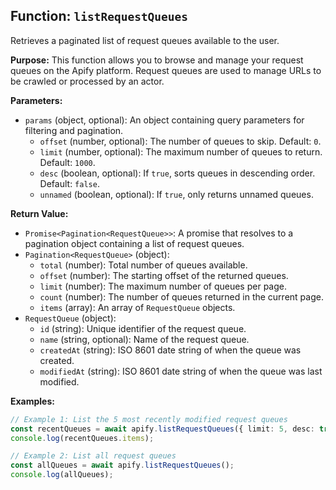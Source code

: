 ## Function: `listRequestQueues`

Retrieves a paginated list of request queues available to the user.

**Purpose:**
This function allows you to browse and manage your request queues on the Apify platform. Request queues are used to manage URLs to be crawled or processed by an actor.

**Parameters:**
- `params` (object, optional): An object containing query parameters for filtering and pagination.
  - `offset` (number, optional): The number of queues to skip. Default: `0`.
  - `limit` (number, optional): The maximum number of queues to return. Default: `1000`.
  - `desc` (boolean, optional): If `true`, sorts queues in descending order. Default: `false`.
  - `unnamed` (boolean, optional): If `true`, only returns unnamed queues.

**Return Value:**
- `Promise<Pagination<RequestQueue>>`: A promise that resolves to a pagination object containing a list of request queues.
- `Pagination<RequestQueue>` (object):
  - `total` (number): Total number of queues available.
  - `offset` (number): The starting offset of the returned queues.
  - `limit` (number): The maximum number of queues per page.
  - `count` (number): The number of queues returned in the current page.
  - `items` (array<RequestQueue>): An array of `RequestQueue` objects.
- `RequestQueue` (object):
  - `id` (string): Unique identifier of the request queue.
  - `name` (string, optional): Name of the request queue.
  - `createdAt` (string): ISO 8601 date string of when the queue was created.
  - `modifiedAt` (string): ISO 8601 date string of when the queue was last modified.

**Examples:**

```typescript
// Example 1: List the 5 most recently modified request queues
const recentQueues = await apify.listRequestQueues({ limit: 5, desc: true });
console.log(recentQueues.items);

// Example 2: List all request queues
const allQueues = await apify.listRequestQueues();
console.log(allQueues);
```